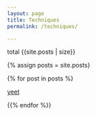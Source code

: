 ```yaml
---
layout: page
title: Techniques
permalink: /techniques/

---
```

total {{site.posts | size}}

{% assign posts = site.posts}

{% for post in posts %}

<a href="{{site.baseurl}}{{post.url}}">yeet</a>

{{% endfor %}}